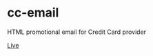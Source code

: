 # cc-email
HTML promotional email for Credit Card provider

[Live](https://form-validator3.netlify.com)
